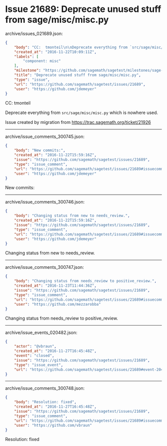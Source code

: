 # Issue 21689: Deprecate unused stuff from sage/misc/misc.py

archive/issues_021689.json:
```json
{
    "body": "CC:  tmonteil\n\nDeprecate everything from `src/sage/misc/misc.py` which is nowhere used.\n\nIssue created by migration from https://trac.sagemath.org/ticket/21926\n\n",
    "created_at": "2016-11-22T10:09:11Z",
    "labels": [
        "component: misc"
    ],
    "milestone": "https://github.com/sagemath/sagetest/milestones/sage-7.5",
    "title": "Deprecate unused stuff from sage/misc/misc.py",
    "type": "issue",
    "url": "https://github.com/sagemath/sagetest/issues/21689",
    "user": "https://github.com/jdemeyer"
}
```
CC:  tmonteil

Deprecate everything from `src/sage/misc/misc.py` which is nowhere used.

Issue created by migration from https://trac.sagemath.org/ticket/21926





---

archive/issue_comments_300745.json:
```json
{
    "body": "New commits:",
    "created_at": "2016-11-22T15:59:16Z",
    "issue": "https://github.com/sagemath/sagetest/issues/21689",
    "type": "issue_comment",
    "url": "https://github.com/sagemath/sagetest/issues/21689#issuecomment-300745",
    "user": "https://github.com/jdemeyer"
}
```

New commits:



---

archive/issue_comments_300746.json:
```json
{
    "body": "Changing status from new to needs_review.",
    "created_at": "2016-11-22T15:59:16Z",
    "issue": "https://github.com/sagemath/sagetest/issues/21689",
    "type": "issue_comment",
    "url": "https://github.com/sagemath/sagetest/issues/21689#issuecomment-300746",
    "user": "https://github.com/jdemeyer"
}
```

Changing status from new to needs_review.



---

archive/issue_comments_300747.json:
```json
{
    "body": "Changing status from needs_review to positive_review.",
    "created_at": "2016-11-23T11:44:36Z",
    "issue": "https://github.com/sagemath/sagetest/issues/21689",
    "type": "issue_comment",
    "url": "https://github.com/sagemath/sagetest/issues/21689#issuecomment-300747",
    "user": "https://github.com/mezzarobba"
}
```

Changing status from needs_review to positive_review.



---

archive/issue_events_020482.json:
```json
{
    "actor": "@vbraun",
    "created_at": "2016-11-27T16:45:48Z",
    "event": "closed",
    "issue": "https://github.com/sagemath/sagetest/issues/21689",
    "type": "issue_event",
    "url": "https://github.com/sagemath/sagetest/issues/21689#event-20482"
}
```



---

archive/issue_comments_300748.json:
```json
{
    "body": "Resolution: fixed",
    "created_at": "2016-11-27T16:45:48Z",
    "issue": "https://github.com/sagemath/sagetest/issues/21689",
    "type": "issue_comment",
    "url": "https://github.com/sagemath/sagetest/issues/21689#issuecomment-300748",
    "user": "https://github.com/vbraun"
}
```

Resolution: fixed
